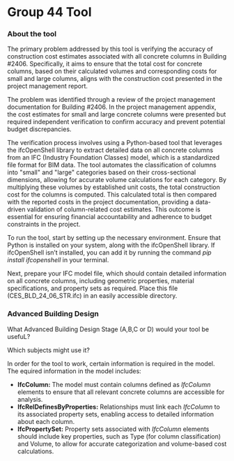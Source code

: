 # Group 44 Tool

### About the tool
The primary problem addressed by this tool is verifying the accuracy of construction cost estimates associated with all concrete columns in Building #2406. Specifically, it aims to ensure that the total cost for concrete columns, based on their calculated volumes and corresponding costs for small and large columns, aligns with the construction cost presented in the project management report. 

The problem was identified through a review of the project management documentation for Building #2406. In the project management appendix, the cost estimates for small and large concrete columns were presented but required independent verification to confirm accuracy and prevent potential budget discrepancies.

The verification process involves using a Python-based tool that leverages the ifcOpenShell library to extract detailed data on all concrete columns from an IFC (Industry Foundation Classes) model, which is a standardized file format for BIM data. The tool automates the classification of columns into "small" and "large" categories based on their cross-sectional dimensions, allowing for accurate volume calculations for each category. By multiplying these volumes by established unit costs, the total construction cost for the columns is computed. This calculated total is then compared with the reported costs in the project documentation, providing a data-driven validation of column-related cost estimates. This outcome is essential for ensuring financial accountability and adherence to budget constraints in the project.



To run the tool, start by setting up the necessary environment. Ensure that Python is installed on your system, along with the ifcOpenShell library. If ifcOpenShell isn’t installed, you can add it by running the command *pip install ifcopenshell* in your terminal.

Next, prepare your IFC model file, which should contain detailed information on all concrete columns, including geometric properties, material specifications, and property sets as required. Place this file (CES_BLD_24_06_STR.ifc) in an easily accessible directory.

### Advanced Building Design
What Advanced Building Design Stage (A,B,C or D) would your tool be usefuL?


Which subjects might use it?



In order for the tool to work, certain information is required in the model. The equired information in the model includes:
- **IfcColumn:** The model must contain columns defined as *IfcColumn* elements to ensure that all relevant concrete columns are accessible for analysis.
- **IfcRelDefinesByProperties:** Relationships must link each *IfcColumn* to its associated property sets, enabling access to detailed information about each column.
- **IfcPropertySet:** Property sets associated with *IfcColumn* elements should include key properties, such as Type (for column classification) and Volume, to allow for accurate categorization and volume-based cost calculations.







